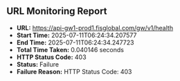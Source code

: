 ## URL Monitoring Report

- **URL:** https://api-gw1-prod1.fisglobal.com/gw/v1/health
- **Start Time:** 2025-07-11T06:24:34.207577
- **End Time:** 2025-07-11T06:24:34.247723
- **Total Time Taken:** 0.040146 seconds
- **HTTP Status Code:** 403
- **Status:** Failure
- **Failure Reason:** HTTP Status Code: 403
